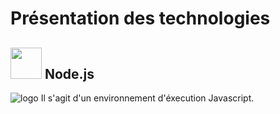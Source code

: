 # Présentation des technologies

   ##  <img src="https://image.flaticon.com/icons/svg/919/919825.svg" width="50"> Node.js  
   ![logo](https://image.flaticon.com/icons/svg/919/919825.svg#thumbnail)
  Il s'agit d'un environnement d'éxecution Javascript. 
  
